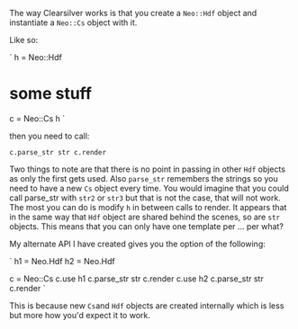
The way Clearsilver works is that you create a `Neo::Hdf` object and
instantiate a `Neo::Cs` object with it.

Like so:

`
h = Neo::Hdf
# some stuff
c = Neo::Cs h
`

then you need to call:

`
c.parse_str str
c.render
`

Two things to note are that there is no point in passing in other `Hdf` objects
as only the first gets used. Also `parse_str` remembers the strings so you need
to have a new `Cs` object every time. You would imagine that you could call
parse_str with `str2` or `str3` but that is not the case, that will not work.
The most you can do is modify `h` in between calls to render. It appears that in
the same way that `Hdf` object are shared behind the scenes, so are `str` objects.
This means that you can only have one template per ... per what?

My alternate API I have created gives you the option of the following:

`
h1 = Neo.Hdf
h2 = Neo.Hdf

c = Neo::Cs
c.use h1
c.parse_str str
c.render
c.use h2
c.parse_str str
c.render
`

This is because new `Cs`and `Hdf` objects are created internally which is less
but more how you'd expect it to work.

